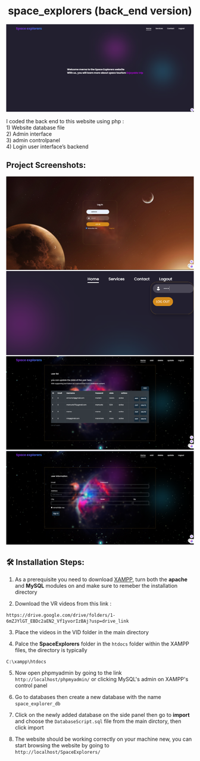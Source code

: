 <h1 align="center" id="title">space_explorers (back_end version)</h1>

<p align="center"><img src="https://github.com/mernaatef28/space-explorers-/blob/main/IMG/screenshots/home.png?raw=true" alt="project-image"></p>
<p id="description">I coded the back end to this website using php : <br>1) Website database file<br> 2)  Admin interface <br> 3) admin controlpanel <br> 4) Login user interface’s backend</p>

<h2>Project Screenshots:</h2>
<img src="https://github.com/mernaatef28/space-explorers-/blob/main/IMG/screenshots/loginasadmin.png?raw=true" alt="project-screenshot" width="" height="">

<img src="https://github.com/mernaatef28/space-explorers-/blob/main/IMG/screenshots/Screenshot%202024-01-17%20215505.png?raw=true" alt="project-screenshot" width="" height="">

<img src="https://github.com/mernaatef28/space-explorers-/blob/main/IMG/screenshots/editcurrentusers.png?raw=true" alt="project-screenshot" width="" height="">

<img src="https://github.com/mernaatef28/space-explorers-/blob/main/IMG/screenshots/addatrip.png?raw=true" alt="project-screenshot" width="" height="">



<h2>🛠️ Installation Steps:</h2>

1. As a prerequisite you need to download [XAMPP](https://www.apachefriends.org/), turn both the **apache** and **MySQL** modules on and make sure to remeber the installation directory

2. Download the VR videos from this link :

```
https://drive.google.com/drive/folders/1-6mZJYlGT_EBDc2aEN2_Vf1yvorIzBAj?usp=drive_link
```

3. Place the videos in the VID folder in the main directory
   
4. Palce the **SpaceExplorers** folder in the `htdocs` folder within the XAMPP files, the directory is typically

```
C:\xampp\htdocs
```
5. Now open phpmyadmin by going to the link `http://localhost/phpmyadmin/` or clicking MySQL's admin on XAMPP's control panel

6. Go to databases then create a new database with the name `space_explorer_db`

7. Click on the newly added database on the side panel then go to **import** and choose the `DatabaseScript.sql` file from the main dirctory, then click import

8. The website should be working correctly on your machine new, you can start browsing the website by going to `http://localhost/SpaceExplorers/`
